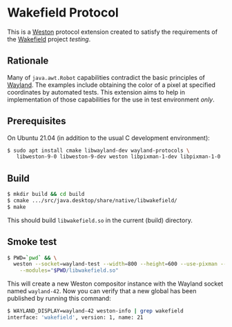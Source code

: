 # Wakefield Protocol
This is a [Weston](https://github.com/wayland-project/weston) protocol extension
created to satisfy the requirements of the
[Wakefield](https://openjdk.java.net/projects/wakefield/) project *testing*.

## Rationale
Many of `java.awt.Robot` capabilities contradict the basic principles of
[Wayland](https://openjdk.java.net/projects/wakefield/). The examples include
obtaining the color of a pixel at specified coordinates by automated tests.
This extension aims to help in implementation of those capabilities for the use
in test environment *only*.

## Prerequisites
On Ubuntu 21.04 (in addition to the usual C development environment):
```bash
$ sudo apt install cmake libwayland-dev wayland-protocols \
   libweston-9-0 libweston-9-dev weston libpixman-1-dev libpixman-1-0
```

## Build

```bash
$ mkdir build && cd build
$ cmake .../src/java.desktop/share/native/libwakefield/
$ make
```
This should build `libwakefield.so` in the current (build) directory.

## Smoke test

```bash
$ PWD=`pwd` && \
  weston --socket=wayland-test --width=800 --height=600 --use-pixman --socket=wayland-42 \
    --modules="$PWD/libwakefield.so"
```
This will create a new Weston compositor instance with the Wayland socket
named `wayland-42`.
Now you can verify that a new global has been published by running this command:
```bash
$ WAYLAND_DISPLAY=wayland-42 weston-info | grep wakefield
interface: 'wakefield', version: 1, name: 21
```

